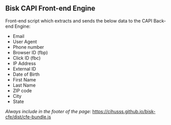 ## Bisk CAPI Front-end Engine

Front-end script which extracts and sends the below data to the CAPI Back-end Engine:

* Email
* User Agent
* Phone number
* Browser ID (fbp)
* Click ID (fbc)
* IP Address
* External ID
* Date of Birth
* First Name
* Last Name
* ZIP code
* City
* State

*Always include in the footer of the page:*
https://cihusss.github.io/bisk-cfe/dist/cfe-bundle.js
